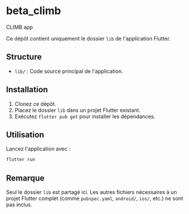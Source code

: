 # beta_climb

CLIMB app

Ce dépôt contient uniquement le dossier `lib` de l'application Flutter.

## Structure

- `lib/` : Code source principal de l'application.

## Installation

1. Clonez ce dépôt.
2. Placez le dossier `lib` dans un projet Flutter existant.
3. Exécutez `flutter pub get` pour installer les dépendances.

## Utilisation

Lancez l'application avec :

```bash
flutter run
```

## Remarque

Seul le dossier `lib` est partagé ici. Les autres fichiers nécessaires à un projet Flutter complet (comme `pubspec.yaml`, `android/`, `ios/`, etc.) ne sont pas inclus.
